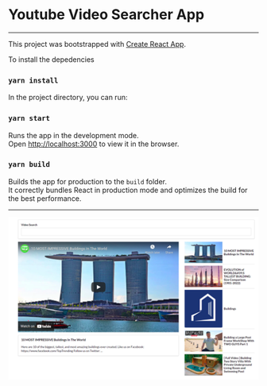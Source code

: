 # Youtube Video Searcher App
<hr>

This project was bootstrapped with [Create React App](https://github.com/facebook/create-react-app).

To install the depedencies
### `yarn install`

In the project directory, you can run:

### `yarn start`

Runs the app in the development mode.\
Open [http://localhost:3000](http://localhost:3000) to view it in the browser.

### `yarn build`

Builds the app for production to the `build` folder.\
It correctly bundles React in production mode and optimizes the build for the best performance.

<hr>

![Youtube Video Searcher App Image](app-img.png "Youtube Video Searcher App Image")
